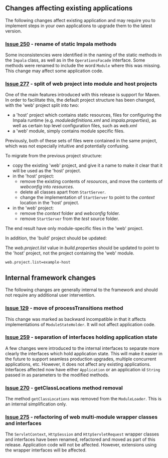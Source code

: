 ## Changes affecting existing applications ##

The following changes affect existing application and may require you to implement steps in your own applications to upgrade them to the latest version.

### [Issue 250](https://code.google.com/p/impala/issues/detail?id=250) - rename of static Impala methods ###

Some inconsistencies were identified in the naming of the static methods in the `Impala` class, as well as in the `OperationsFacade` interface.
Some methods were renamed to include the word `Module` where this was missing. This change may affect some application code.

### [Issue 277](https://code.google.com/p/impala/issues/detail?id=277) - split of web project into module and host projects ###

One of the main features introduced with this release is support for Maven. In order to facilitate this, the default project structure has
been changed, with the 'web' project split into two:
  * a 'host' project which contains static resources, files for configuring the Impala runtime (e.g. _moduledefinitions.xml_ and _impala.properties_), as well as certain top level configuration files, such as _web.xml_
  * a 'web' module, simply contains module specific files.

Previously, both of these sets of files were contained in the same project, which was not especially intuitive and potentially confusing.

To migrate from the previous project structure:

  * copy the existing 'web' project, and give it a name to make it clear that it will be used as the 'host' project.
  * in the 'host' project:
    * remove the existing contents of _resources_, and move the contents of _webconfig_ into _resources_.
    * delete all classes apart from `StartServer`.
    * change the implementation of `StartServer` to point to the _context_ location in the 'host' project.
  * in the 'web' project:
    * remove the _context_ folder and _webconfig_ folder.
    * remove `StartServer` from the _test_ source folder.

The end result have only module-specific files in the 'web' project.

In addition, the 'build' project should be updated:

The _web.project.list_ value in _build.properties_ should be updated to point to the 'host' project, not the project containing the 'web' module.

```
web.project.list=example-host
```

## Internal framework changes ##

The following changes are generally internal to the framework and should not require any additional user intervention.

### [Issue 129](https://code.google.com/p/impala/issues/detail?id=129) - move of processTransitions method ###

This change was marked as backward incompatible in that it affects implementations of `ModuleStateHolder`. It will not affect application code.

### [Issue 259](https://code.google.com/p/impala/issues/detail?id=259) - separation of interfaces holding application state ###

A few changes were introduced to the internal interfaces to separate more clearly the interfaces which hold application state. This will
make it easier in the future to support seamless production upgrades, multiple concurrent applications, etc. However, it does not affect any
existing applications. Interfaces affected now have either `Application` or an application id `String` passed in as parameters to the
modified methods.

### [Issue 270](https://code.google.com/p/impala/issues/detail?id=270) - getClassLocations method removal ###

The method `getClassLocations` was removed from the `ModuleLoader`. This is an internal simplification only.

### [Issue 275](https://code.google.com/p/impala/issues/detail?id=275) - refactoring of web multi-module wrapper classes and interfaces ###

The `ServletContext`, `HttpSession` and `HttpServletRequest` wrapper classes and interfaces have been renamed, refactored and moved as part of this release.
Application code will not be affected. However, extensions using the wrapper interfaces will be affected.
